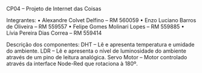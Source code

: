 CP04 – Projeto de Internet das Coisas

Integrantes:
•	Alexandre Colvet Delfino – RM 560059
•	Enzo Luciano Barros de Oliveira – RM 559557
•	Felipe Gomes Molinari Lopes – RM 559885
•	Lívia Pereira Dias Correa – RM 559414

Descrição dos componentes:
DHT – Lê e apresenta temperatura e umidade do ambiente.
LDR – Lê e apresenta o nível de luminosidade do ambiente através de um pino de leitura analógica.
Servo Motor – Motor controlado através da interface Node-Red que rotaciona à 180º.
